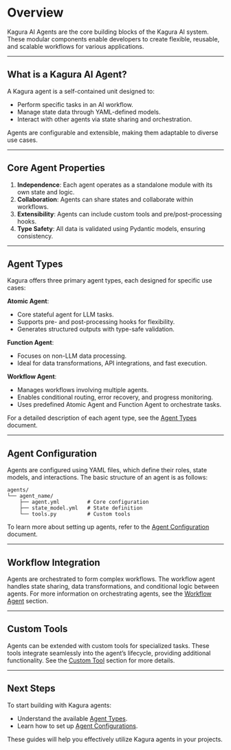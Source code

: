 # Overview

Kagura AI Agents are the core building blocks of the Kagura AI system. These modular components enable developers to create flexible, reusable, and scalable workflows for various applications.

---

## What is a Kagura AI Agent?

A Kagura agent is a self-contained unit designed to:

- Perform specific tasks in an AI workflow.
- Manage state data through YAML-defined models.
- Interact with other agents via state sharing and orchestration.

Agents are configurable and extensible, making them adaptable to diverse use cases.

---

## Core Agent Properties

1. **Independence**: Each agent operates as a standalone module with its own state and logic.
2. **Collaboration**: Agents can share states and collaborate within workflows.
3. **Extensibility**: Agents can include custom tools and pre/post-processing hooks.
4. **Type Safety**: All data is validated using Pydantic models, ensuring consistency.

---

## Agent Types

Kagura offers three primary agent types, each designed for specific use cases:

**Atomic Agent**:

 - Core stateful agent for LLM tasks.
 - Supports pre- and post-processing hooks for flexibility.
 - Generates structured outputs with type-safe validation.

**Function Agent**:

 - Focuses on non-LLM data processing.
 - Ideal for data transformations, API integrations, and fast execution.

**Workflow Agent**:

  - Manages workflows involving multiple agents.
  - Enables conditional routing, error recovery, and progress monitoring.
  - Uses predefined Atomic Agent and Function Agent to orchestrate tasks.


For a detailed description of each agent type, see the [Agent Types](types.md) document.

---

## Agent Configuration

Agents are configured using YAML files, which define their roles, state models, and interactions. The basic structure of an agent is as follows:

```
agents/
└── agent_name/
    ├── agent.yml         # Core configuration
    ├── state_model.yml   # State definition
    └── tools.py          # Custom tools
```

To learn more about setting up agents, refer to the [Agent Configuration](configuration.md) document.

---

## Workflow Integration

Agents are orchestrated to form complex workflows. The workflow agent handles state sharing, data transformations, and conditional logic between agents. For more information on orchestrating agents, see the [Workflow Agent](types.md#workflow-agent) section.

---

## Custom Tools

Agents can be extended with custom tools for specialized tasks. These tools integrate seamlessly into the agent’s lifecycle, providing additional functionality. See the [Custom Tool](configuration.md#example-custom-tool) section for more details.

---

## Next Steps

To start building with Kagura agents:

- Understand the available [Agent Types](types.md).
- Learn how to set up [Agent Configurations](configuration.md).

These guides will help you effectively utilize Kagura agents in your projects.
